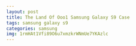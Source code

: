 ```yaml
---
layout: post
title: The Land Of Ooo1 Samsung Galaxy S9 Case
tags: samsung galaxy s9
categories: samsung
img: 1rmHAt1Vfi89O6u7xmzkrWNmUe7YKAzlc
---
```

